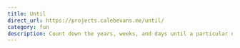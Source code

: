```yaml
---
title: Until
direct_url: https://projects.calebevans.me/until/
category: fun
description: Count down the years, weeks, and days until a particular date
---
```

